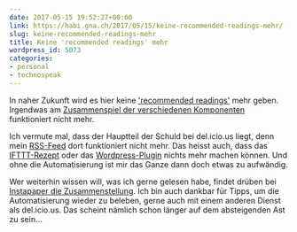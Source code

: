 ```yaml
---
date: 2017-05-15 19:52:27+00:00
link: https://habi.gna.ch/2017/05/15/keine-recommended-readings-mehr/
slug: keine-recommended-readings-mehr
title: Keine 'recommended readings' mehr
wordpress_id: 5073
categories:
- personal
- technospeak
---
```


In naher Zukunft wird es hier keine ['recommended readings'](https://habi.gna.ch/tag/instapaper/) mehr geben.
Irgendwas am [Zusammenspiel der verschiedenen Komponenten](https://habi.gna.ch/2015/05/02/so-entstehen-meine-recommended-readings/) funktioniert nicht mehr.

Ich vermute mal, dass der Hauptteil der Schuld bei del.icio.us liegt, denn mein [RSS-Feed](http://feeds.del.icio.us/v2/rss/habi) dort funktioniert nicht mehr.
Das heisst auch, dass das [IFTTT-Rezept](https://ifttt.com/applets/12347045d-if-new-liked-item-then-add-a-public-bookmark-to-habi) oder das [Wordpress-Plugin](https://wordpress.org/plugins/delicious-curator/) nichts mehr machen können.
Und ohne die Automatisierung ist mir das Ganze dann doch etwas zu aufwändig.

Wer weiterhin wissen will, was ich gerne gelesen habe, findet drüben bei [Instapaper die Zusammenstellung](https://www.instapaper.com/p/habi). Ich bin auch dankbar für Tipps, um die Automatisierung wieder zu beleben, gerne auch mit einem anderen Dienst als del.icio.us. Das scheint nämlich schon länger auf dem absteigenden Ast zu sein...
